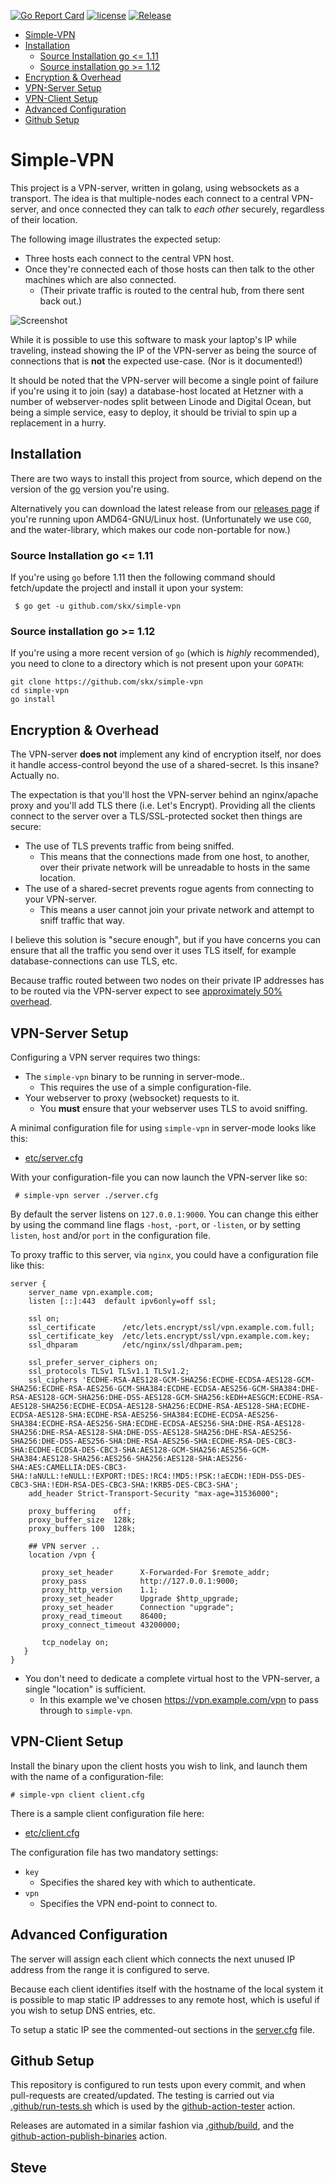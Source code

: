 [![Go Report Card](https://goreportcard.com/badge/github.com/skx/simple-vpn)](https://goreportcard.com/report/github.com/skx/simple-vpn)
[![license](https://img.shields.io/github/license/skx/simple-vpn.svg)](https://github.com/skx/simple-vpn/blob/master/LICENSE)
[![Release](https://img.shields.io/github/release/skx/simple-vpn.svg)](https://github.com/skx/simple-vpn/releases/latest)

* [Simple-VPN](#simple-vpn)
* [Installation](#installation)
  * [Source Installation go &lt;=  1.11](#source-installation-go---111)
  * [Source installation go  &gt;= 1.12](#source-installation-go---112)
* [Encryption &amp; Overhead](#encryption--overhead)
* [VPN-Server Setup](#vpn-server-setup)
* [VPN-Client Setup](#vpn-client-setup)
* [Advanced Configuration](#advanced-configuration)
* [Github Setup](#github-setup)

# Simple-VPN

This project is a VPN-server, written in golang, using websockets as a transport.  The idea is that multiple-nodes each connect to a central VPN-server, and once connected they can talk to _each other_ securely, regardless of their location.

The following image illustrates the expected setup:

* Three hosts each connect to the central VPN host.
* Once they're connected each of those hosts can then talk to the other machines which are also connected.
  * (Their private traffic is routed to the central hub, from there sent back out.)

![Screenshot](_media/vpn.png)

While it is possible to use this software to mask your laptop's IP while traveling, instead showing the IP of the VPN-server as being the source of connections that is __not__ the expected use-case.  (Nor is it documented!)

It should be noted that the VPN-server will become a single point of failure if you're using it to join (say) a database-host located at Hetzner with a number of webserver-nodes split between Linode and Digital Ocean, but being a simple service, easy to deploy, it should be trivial to spin up a replacement in a hurry.


## Installation

There are two ways to install this project from source, which depend on the version of the [go](https://golang.org/) version you're using.

Alternatively you can download the latest release from our [releases page](https://github.com/skx/simple-vpn/releases/) if you're running upon AMD64-GNU/Linux host.  (Unfortunately we use `CGO`, and the water-library, which makes our code non-portable for now.)


### Source Installation go <=  1.11

If you're using `go` before 1.11 then the following command should fetch/update the projectl and install it upon your system:

     $ go get -u github.com/skx/simple-vpn

### Source installation go  >= 1.12

If you're using a more recent version of `go` (which is _highly_ recommended), you need to clone to a directory which is not present upon your `GOPATH`:

    git clone https://github.com/skx/simple-vpn
    cd simple-vpn
    go install





## Encryption & Overhead

The VPN-server __does not__ implement any kind of encryption itself, nor does it handle access-control beyond the use of a shared-secret.  Is this insane?  Actually no.

The expectation is that you'll host the VPN-server behind an nginx/apache proxy and you'll add TLS there (i.e. Let's Encrypt).  Providing all the clients connect to the server over a TLS/SSL-protected socket then things are secure:

* The use of TLS prevents traffic from being sniffed.
  * This means that the connections made from one host, to another, over their private network will be unreadable to hosts in the same location.
* The use of a shared-secret prevents rogue agents from connecting to your VPN-server.
  * This means a user cannot join your private network and attempt to sniff traffic that way.

I believe this solution is "secure enough", but if you have concerns you can ensure that all the traffic you send over it uses TLS itself, for example database-connections can use TLS, etc.

Because traffic routed between two nodes on their private IP addresses has to be routed via the VPN-server expect to see [approximately 50% overhead](https://github.com/skx/simple-vpn/issues/9).



## VPN-Server Setup

Configuring a VPN server requires two things:

* The `simple-vpn` binary to be running in server-mode..
  * This requires the use of a simple configuration-file.
* Your webserver to proxy (websocket) requests to it.
  * You __must__ ensure that your webserver uses TLS to avoid sniffing.

A minimal configuration file for using `simple-vpn` in server-mode looks like this:

* [etc/server.cfg](etc/server.cfg)

With your configuration-file you can now launch the VPN-server like so:

     # simple-vpn server ./server.cfg

By default the server listens on `127.0.0.1:9000`.  You can change this
either by using the command line flags `-host`, `-port`, or `-listen`, or
by setting `listen`, `host` and/or `port` in the configuration file.

To proxy traffic to this server, via `nginx`, you could have a configuration file like this:

    server {
        server_name vpn.example.com;
        listen [::]:443  default ipv6only=off ssl;

        ssl on;
        ssl_certificate      /etc/lets.encrypt/ssl/vpn.example.com.full;
        ssl_certificate_key  /etc/lets.encrypt/ssl/vpn.example.com.key;
        ssl_dhparam          /etc/nginx/ssl/dhparam.pem;

        ssl_prefer_server_ciphers on;
        ssl_protocols TLSv1 TLSv1.1 TLSv1.2;
        ssl_ciphers 'ECDHE-RSA-AES128-GCM-SHA256:ECDHE-ECDSA-AES128-GCM-SHA256:ECDHE-RSA-AES256-GCM-SHA384:ECDHE-ECDSA-AES256-GCM-SHA384:DHE-RSA-AES128-GCM-SHA256:DHE-DSS-AES128-GCM-SHA256:kEDH+AESGCM:ECDHE-RSA-AES128-SHA256:ECDHE-ECDSA-AES128-SHA256:ECDHE-RSA-AES128-SHA:ECDHE-ECDSA-AES128-SHA:ECDHE-RSA-AES256-SHA384:ECDHE-ECDSA-AES256-SHA384:ECDHE-RSA-AES256-SHA:ECDHE-ECDSA-AES256-SHA:DHE-RSA-AES128-SHA256:DHE-RSA-AES128-SHA:DHE-DSS-AES128-SHA256:DHE-RSA-AES256-SHA256:DHE-DSS-AES256-SHA:DHE-RSA-AES256-SHA:ECDHE-RSA-DES-CBC3-SHA:ECDHE-ECDSA-DES-CBC3-SHA:AES128-GCM-SHA256:AES256-GCM-SHA384:AES128-SHA256:AES256-SHA256:AES128-SHA:AES256-SHA:AES:CAMELLIA:DES-CBC3-SHA:!aNULL:!eNULL:!EXPORT:!DES:!RC4:!MD5:!PSK:!aECDH:!EDH-DSS-DES-CBC3-SHA:!EDH-RSA-DES-CBC3-SHA:!KRB5-DES-CBC3-SHA';
        add_header Strict-Transport-Security "max-age=31536000";

        proxy_buffering    off;
        proxy_buffer_size  128k;
        proxy_buffers 100  128k;

        ## VPN server ..
        location /vpn {

           proxy_set_header      X-Forwarded-For $remote_addr;
           proxy_pass            http://127.0.0.1:9000;
           proxy_http_version    1.1;
           proxy_set_header      Upgrade $http_upgrade;
           proxy_set_header      Connection "upgrade";
           proxy_read_timeout    86400;
           proxy_connect_timeout 43200000;

           tcp_nodelay on;
       }
    }

* You don't need to dedicate a complete virtual host to the VPN-server, a single "location" is sufficient.
  * In this example we've chosen https://vpn.example.com/vpn to pass through to `simple-vpn`.


## VPN-Client Setup

Install the binary upon the client hosts you wish to link, and launch them with the name of a configuration-file:

    # simple-vpn client client.cfg

There is a sample client configuration file here:

* [etc/client.cfg](etc/client.cfg)

The configuration file has two mandatory settings:

* `key`
  * Specifies the shared key with which to authenticate.
* `vpn`
  * Specifies the VPN end-point to connect to.



## Advanced Configuration

The server will assign each client which connects the next unused IP address from the range it is configured to serve.

Because each client identifies itself with the hostname of the local system it is possible to map static IP addresses to any remote host, which is useful if you wish to setup DNS entries, etc.

To setup a static IP see the commented-out sections in the [server.cfg](etc/server.cfg) file.


## Github Setup

This repository is configured to run tests upon every commit, and when
pull-requests are created/updated.  The testing is carried out via
[.github/run-tests.sh](.github/run-tests.sh) which is used by the
[github-action-tester](https://github.com/skx/github-action-tester) action.

Releases are automated in a similar fashion via [.github/build](.github/build),
and the [github-action-publish-binaries](https://github.com/skx/github-action-publish-binaries) action.


Steve
--
